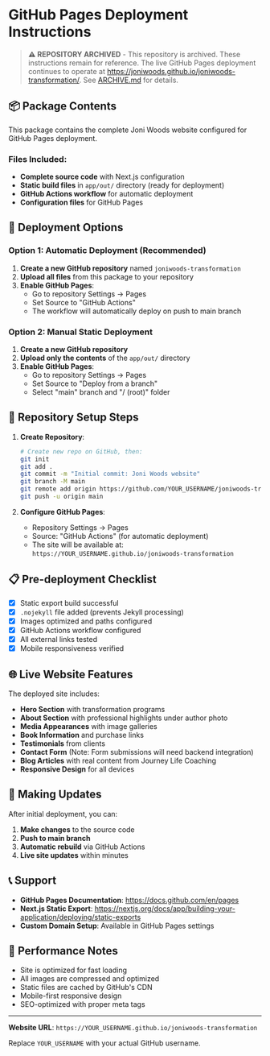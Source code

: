 
# GitHub Pages Deployment Instructions

> **⚠️ REPOSITORY ARCHIVED** - This repository is archived. These instructions remain for reference. The live GitHub Pages deployment continues to operate at https://joniwoods.github.io/joniwoods-transformation/. See [ARCHIVE.md](ARCHIVE.md) for details.

## 📦 Package Contents

This package contains the complete Joni Woods website configured for GitHub Pages deployment.

### Files Included:
- **Complete source code** with Next.js configuration
- **Static build files** in `app/out/` directory (ready for deployment)
- **GitHub Actions workflow** for automatic deployment
- **Configuration files** for GitHub Pages

## 🚀 Deployment Options

### Option 1: Automatic Deployment (Recommended)

1. **Create a new GitHub repository** named `joniwoods-transformation`
2. **Upload all files** from this package to your repository
3. **Enable GitHub Pages**:
   - Go to repository Settings → Pages
   - Set Source to "GitHub Actions"
   - The workflow will automatically deploy on push to main branch

### Option 2: Manual Static Deployment

1. **Create a new GitHub repository** 
2. **Upload only the contents** of the `app/out/` directory
3. **Enable GitHub Pages**:
   - Go to repository Settings → Pages
   - Set Source to "Deploy from a branch"
   - Select "main" branch and "/ (root)" folder

## 🔧 Repository Setup Steps

1. **Create Repository**:
   ```bash
   # Create new repo on GitHub, then:
   git init
   git add .
   git commit -m "Initial commit: Joni Woods website"
   git branch -M main
   git remote add origin https://github.com/YOUR_USERNAME/joniwoods-transformation.git
   git push -u origin main
   ```

2. **Configure GitHub Pages**:
   - Repository Settings → Pages
   - Source: "GitHub Actions" (for automatic deployment)
   - The site will be available at: `https://YOUR_USERNAME.github.io/joniwoods-transformation`

## 📋 Pre-deployment Checklist

- [x] Static export build successful
- [x] `.nojekyll` file added (prevents Jekyll processing)
- [x] Images optimized and paths configured
- [x] GitHub Actions workflow configured
- [x] All external links tested
- [x] Mobile responsiveness verified

## 🌐 Live Website Features

The deployed site includes:
- **Hero Section** with transformation programs
- **About Section** with professional highlights under author photo
- **Media Appearances** with image galleries
- **Book Information** and purchase links
- **Testimonials** from clients
- **Contact Form** (Note: Form submissions will need backend integration)
- **Blog Articles** with real content from Journey Life Coaching
- **Responsive Design** for all devices

## 🔄 Making Updates

After initial deployment, you can:

1. **Make changes** to the source code
2. **Push to main branch**
3. **Automatic rebuild** via GitHub Actions
4. **Live site updates** within minutes

## 📞 Support

- **GitHub Pages Documentation**: https://docs.github.com/en/pages
- **Next.js Static Export**: https://nextjs.org/docs/app/building-your-application/deploying/static-exports
- **Custom Domain Setup**: Available in GitHub Pages settings

## 🎯 Performance Notes

- Site is optimized for fast loading
- All images are compressed and optimized
- Static files are cached by GitHub's CDN
- Mobile-first responsive design
- SEO-optimized with proper meta tags

---

**Website URL**: `https://YOUR_USERNAME.github.io/joniwoods-transformation`

Replace `YOUR_USERNAME` with your actual GitHub username.
